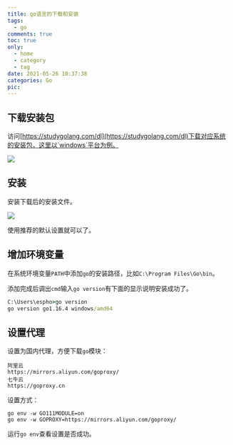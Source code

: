 ```yaml
---
title: go语言的下载和安装
tags:
  - go
comments: true
toc: true
only:
  - home
  - category
  - tag
date: 2021-05-26 10:37:38
categories: Go
pic:
---
```



## 下载安装包

访问[https://studygolang.com/dl](https://studygolang.com/dl)下载对应系统的安装包，这里以`windows`平台为例。

![](Screenshot_1.webp)

## 安装

安装下载后的安装文件。

![](Screenshot_2.webp)

使用推荐的默认设置就可以了。

## 增加环境变量

在系统环境变量`PATH`中添加`go`的安装路径，比如`C:\Program Files\Go\bin`。

添加完成后调出`cmd`输入`go version`有下面的显示说明安装成功了。

```cmd
C:\Users\espho>go version
go version go1.16.4 windows/amd64
```

## 设置代理

设置为国内代理，方便下载`go`模块：

```shell
阿里云
https://mirrors.aliyun.com/goproxy/
七牛云
https://goproxy.cn
```

设置方式：

```shell
go env -w GO111MODULE=on
go env -w GOPROXY=https://mirrors.aliyun.com/goproxy/
```

运行`go env`查看设置是否成功。
